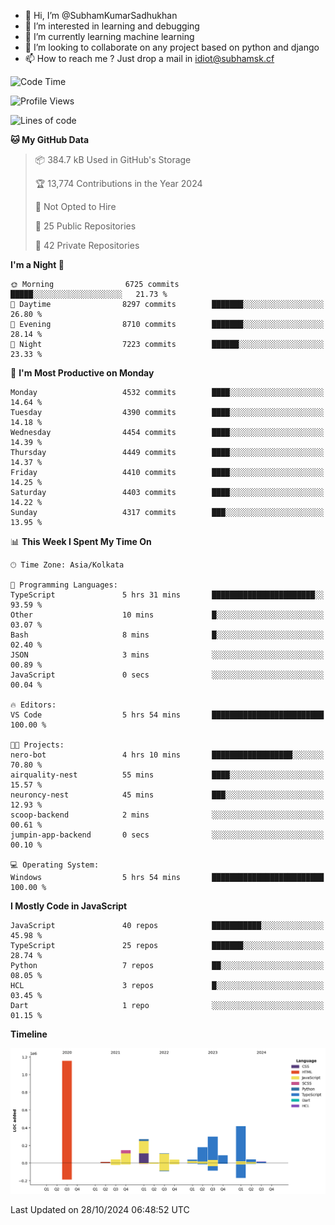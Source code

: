 - 👋 Hi, I’m @SubhamKumarSadhukhan
- 👀 I’m interested in learning and debugging
- 🌱 I’m currently learning machine learning
- 💞️ I’m looking to collaborate on any project based on python and django
- 📫 How to reach me ?
      Just drop a mail in idiot@subhamsk.cf

<!---
SubhamKumarSadhukhan/SubhamKumarSadhukhan is a ✨ special ✨ repository because its `README.md` (this file) appears on your GitHub profile.
You can click the Preview link to take a look at your changes.
--->


<!--START_SECTION:waka-->
![Code Time](http://img.shields.io/badge/Code%20Time-2%2C569%20hrs%204%20mins-blue)

![Profile Views](http://img.shields.io/badge/Profile%20Views-4-blue)

![Lines of code](https://img.shields.io/badge/From%20Hello%20World%20I%27ve%20Written-2.8%20million%20lines%20of%20code-blue)

**🐱 My GitHub Data** 

> 📦 384.7 kB Used in GitHub's Storage 
 > 
> 🏆 13,774 Contributions in the Year 2024
 > 
> 🚫 Not Opted to Hire
 > 
> 📜 25 Public Repositories 
 > 
> 🔑 42 Private Repositories 
 > 
**I'm a Night 🦉** 

```text
🌞 Morning                6725 commits        █████░░░░░░░░░░░░░░░░░░░░   21.73 % 
🌆 Daytime                8297 commits        ███████░░░░░░░░░░░░░░░░░░   26.80 % 
🌃 Evening                8710 commits        ███████░░░░░░░░░░░░░░░░░░   28.14 % 
🌙 Night                  7223 commits        ██████░░░░░░░░░░░░░░░░░░░   23.33 % 
```
📅 **I'm Most Productive on Monday** 

```text
Monday                   4532 commits        ████░░░░░░░░░░░░░░░░░░░░░   14.64 % 
Tuesday                  4390 commits        ████░░░░░░░░░░░░░░░░░░░░░   14.18 % 
Wednesday                4454 commits        ████░░░░░░░░░░░░░░░░░░░░░   14.39 % 
Thursday                 4449 commits        ████░░░░░░░░░░░░░░░░░░░░░   14.37 % 
Friday                   4410 commits        ████░░░░░░░░░░░░░░░░░░░░░   14.25 % 
Saturday                 4403 commits        ████░░░░░░░░░░░░░░░░░░░░░   14.22 % 
Sunday                   4317 commits        ███░░░░░░░░░░░░░░░░░░░░░░   13.95 % 
```


📊 **This Week I Spent My Time On** 

```text
🕑︎ Time Zone: Asia/Kolkata

💬 Programming Languages: 
TypeScript               5 hrs 31 mins       ███████████████████████░░   93.59 % 
Other                    10 mins             █░░░░░░░░░░░░░░░░░░░░░░░░   03.07 % 
Bash                     8 mins              █░░░░░░░░░░░░░░░░░░░░░░░░   02.40 % 
JSON                     3 mins              ░░░░░░░░░░░░░░░░░░░░░░░░░   00.89 % 
JavaScript               0 secs              ░░░░░░░░░░░░░░░░░░░░░░░░░   00.04 % 

🔥 Editors: 
VS Code                  5 hrs 54 mins       █████████████████████████   100.00 % 

🐱‍💻 Projects: 
nero-bot                 4 hrs 10 mins       ██████████████████░░░░░░░   70.80 % 
airquality-nest          55 mins             ████░░░░░░░░░░░░░░░░░░░░░   15.57 % 
neuroncy-nest            45 mins             ███░░░░░░░░░░░░░░░░░░░░░░   12.93 % 
scoop-backend            2 mins              ░░░░░░░░░░░░░░░░░░░░░░░░░   00.61 % 
jumpin-app-backend       0 secs              ░░░░░░░░░░░░░░░░░░░░░░░░░   00.10 % 

💻 Operating System: 
Windows                  5 hrs 54 mins       █████████████████████████   100.00 % 
```

**I Mostly Code in JavaScript** 

```text
JavaScript               40 repos            ███████████░░░░░░░░░░░░░░   45.98 % 
TypeScript               25 repos            ███████░░░░░░░░░░░░░░░░░░   28.74 % 
Python                   7 repos             ██░░░░░░░░░░░░░░░░░░░░░░░   08.05 % 
HCL                      3 repos             █░░░░░░░░░░░░░░░░░░░░░░░░   03.45 % 
Dart                     1 repo              ░░░░░░░░░░░░░░░░░░░░░░░░░   01.15 % 
```



**Timeline**

![Lines of Code chart](https://raw.githubusercontent.com/SubhamKumarSadhukhan/SubhamKumarSadhukhan/main/assets/bar_graph.png)


 Last Updated on 28/10/2024 06:48:52 UTC
<!--END_SECTION:waka-->
